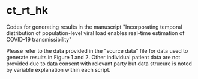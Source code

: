 # ct_rt_hk
 
Codes for generating results in the manuscript "Incorporating temporal distribution of population-level viral load enables real-time estimation of COVID-19 transmissibility"

Please refer to the data provided in the "source data" file for data used to generate results in Figure 1 and 2.
Other individual patient data are not provided due to data consent with relevant party but data strucure is noted by variable explanation within each script.
